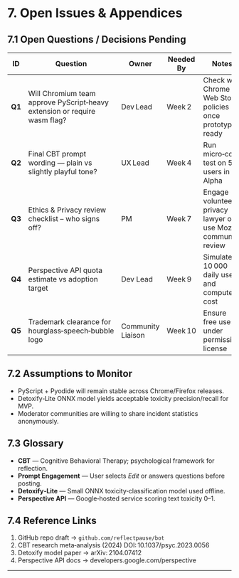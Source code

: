 # 7. Open Issues & Appendices

## 7.1 Open Questions / Decisions Pending

| ID     | Question                                                                  | Owner             | Needed By | Notes                                                           |
| ------ | ------------------------------------------------------------------------- | ----------------- | --------- | --------------------------------------------------------------- |
| **Q1** | Will Chromium team approve PyScript‑heavy extension or require wasm flag? | Dev Lead          | Week 2    | Check with Chrome Web Store policies once prototype ready       |
| **Q2** | Final CBT prompt wording — plain vs slightly playful tone?                | UX Lead           | Week 4    | Run micro‑copy test on 50 users in Alpha                        |
| **Q3** | Ethics & Privacy review checklist – who signs off?                        | PM                | Week 7    | Engage volunteer privacy lawyer or use Mozilla community review |
| **Q4** | Perspective API quota estimate vs adoption target                         | Dev Lead          | Week 9    | Simulate 10 000 daily users and compute cost                    |
| **Q5** | Trademark clearance for hourglass‑speech‑bubble logo                      | Community Liaison | Week 10   | Ensure free use under permissive license                        |

## 7.2 Assumptions to Monitor

- PyScript + Pyodide will remain stable across Chrome/Firefox releases.
- Detoxify‑Lite ONNX model yields acceptable toxicity precision/recall for MVP.
- Moderator communities are willing to share incident statistics anonymously.

## 7.3 Glossary

- **CBT** — Cognitive Behavioral Therapy; psychological framework for reflection.
- **Prompt Engagement** — User selects *Edit* or answers questions before posting.
- **Detoxify‑Lite** — Small ONNX toxicity‑classification model used offline.
- **Perspective API** — Google‑hosted service scoring text toxicity 0–1.

## 7.4 Reference Links

1. GitHub repo draft → `github.com/reflectpause/bot`
2. CBT research meta‑analysis (2024) DOI: 10.1037/psyc.2023.0056
3. Detoxify model paper → arXiv: 2104.07412
4. Perspective API docs → developers.google.com/perspective

---
